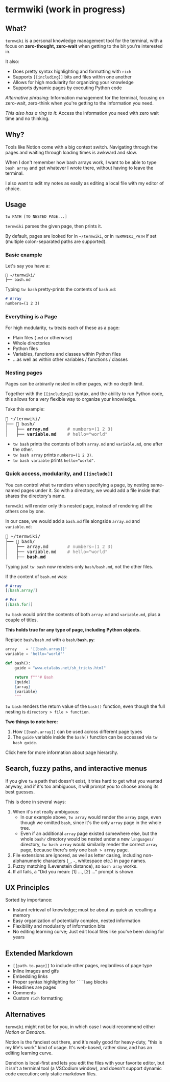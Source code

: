 # termwiki (work in progress)

## What?

`termwiki` is a personal knowledge management tool for the terminal, with a focus on **zero-thought, zero-wait** when getting to the bit you're interested in.

It also:

- Does pretty syntax highlighting and formatting with `rich`
- Supports `[[including]]` bits and files within one another
- Allows for high modularity for organizing your knowledge
- Supports dynamic pages by executing Python code

_Alternative phrasing:_
Information management for the terminal, focusing on zero-wait, zero-think when you're getting to the information you need.

_This also has a ring to it:_
Access the information you need with zero wait time and no thinking.

## Why?

Tools like Notion come with a big context switch. Navigating through the pages and waiting through loading times is awkward and slow.

When I don't remember how bash arrays work, I want to be able to type `bash array` and get whatever I wrote there, without having to leave the terminal.

I also want to edit my notes as easily as editing a local file with my editor of choice.

## Usage

    tw PATH [TO NESTED PAGE...]

`termwiki` parses the given page, then prints it.

By default, pages are looked for in `~/termwiki`, or in `TERMWIKI_PATH` if set (multiple colon-separated paths are supported).

### Basic example

Let's say you have a:

    📂 ~/termwiki/
    ├── bash.md

Typing `tw bash` pretty-prints the contents of `bash.md`:

```markdown
# Array
numbers=(1 2 3)
```

### Everything is a Page

For high modularity, `tw` treats each of these as a page:

- Plain files (`.md` or otherwise)
- Whole directories
- Python files
- Variables, functions and classes within Python files
- ...as well as within other variables / functions / classes

### Nesting pages

Pages can be arbirarily nested in other pages, with no depth limit.

Together with the `[[including]]` syntax, and the ability to run Python code, this allows for a very flexible way to organize your knowledge.

Take this example:

<pre>
📂 ~/termwiki/
├── 📂 bash/
│   ├── <b>array.md</b>       <span style="color: rgb(100,100,100)"># numbers=(1 2 3)</span>
│   ├── <b>variable.md</b>    <span style="color: rgb(100,100,100)"># hello="world"</span>
</pre>

- `tw bash` prints the contents of both `array.md` and `variable.md`, one after the other.
- `tw bash array` prints `numbers=(1 2 3)`.
- `tw bash variable` prints `hello="world"`.

### Quick access, modularity, and `[[include]]`

You can control what `tw` renders when specifying a page, by nesting same-named pages under it. So with a directory, we would add a file inside that shares the directory's name.

`termwiki` will render only this nested page, instead of rendering all the others one by one.

In our case, we would add a `bash.md` file alongside `array.md` and `variable.md`:

<pre>
📂 ~/termwiki/
├── 📂 bash/
│   ├── array.md       <span style="color: grey"># numbers=(1 2 3)</span>
│   ├── variable.md    <span style="color: grey"># hello="world"</span>
│   ├── <b>bash.md</b>
</pre>

Typing just `tw bash` now renders only `bash/bash.md`, not the other files.

If the content of `bash.md` was:

```markdown
# Array
[[bash.array]]

# For
[[bash.for]]
```

`tw bash` would print the contents of both `array.md` and `variable.md`, plus a couple of titles.

**This holds true for any type of page, including Python objects.**

Replace `bash/bash.md` with a <code>bash/<span style="font-weight: bold">bash.py</span></code>:

```python
array    = '[[bash.array]]'
variable = 'hello="world"'

def bash():
    guide = "www.etalabs.net/sh_tricks.html"
    
    return f"""# Bash
    {guide}
    {array}
    {variable}
    """
```

`tw bash` renders the return value of the `bash()` function, even though the full nesting is `directory > file > function`.

**Two things to note here:**

1. How `[[bash.array]]` can be used across different page types
2. The `guide` variable inside the `bash()` function can be accessed via `tw bash guide`.

Click here for more information about page hierarchy.

## Search, fuzzy paths, and interactive menus

If you give `tw` a path that doesn't exist, it tries hard to get what you wanted anyway, and if it's too ambiguous, it will prompt you to choose among its best guesses.

This is done in several ways:

1. When it's not really ambiguous:
    - In our example above, `tw array` would render the `array` page, even though we omitted `bash`, since it's the only `array` page in the whole tree.
    - Even if an additional `array` page existed somewhere else, but the whole `bash/` directory would be nested under a new `languages/` directory, `tw bash array` would similarily render the correct `array` page, because there's only
      one `bash > array` page.
2. File extensions are ignored, as well as letter casing, including non-alphanumeric characters (`_`, `-`, whitespace etc.) in page names.
3. Fuzzy matching (Levenstein distance), so `bash aray` works.
4. If all fails, a "Did you mean: [1] ..., [2] ..." prompt is shown.

## UX Principles

Sorted by importance:

- Instant retrieval of knowledge; must be about as quick as recalling a memory
- Easy organization of potentially complex, nested information
- Flexibility and modularity of information bits
- No editing learning curve; Just edit local files like you've been doing for years

## Extended Markdown

- `[[path.to.page]]` to include other pages, reglardless of page type
- Inline images and gifs
- Embedding links
- Proper syntax highlighting for <code>```lang</code> blocks
- Headlines are pages
- Comments
- Custom `rich` formatting

## Alternatives

`termwiki` might not be for you, in which case I would recommend either _Notion_ or _Dendron_.

Notion is the fanciest out there, and it's really good for heavy-duty, "this is my life's work" kind of usage. It's web-based, rather slow, and has an editing learning curve.

Dendron is local-first and lets you edit the files with your favorite editor, but it isn't a terminal tool (a VSCodium window), and doesn't support dynamic code execution; only static markdown files.